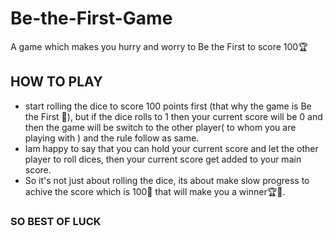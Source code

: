 # Be-the-First-Game
A game which makes you hurry and worry to Be the First to score 100🏆

## HOW TO PLAY
* start rolling the dice to score 100 points first (that why the game is Be the First 🚣), but if the dice rolls to 1 then your current score will be 0 and then the game will be switch to the other player( to whom you are playing with ) and the rule follow as same.
* Iam happy to say that you can hold your current score and let the other player to roll dices, then your current score get added to your main score.
* So it's not just about rolling the dice, its about make slow progress to achive the score which is 100🏁 that will make you a winner🏆🎊.
### SO BEST OF LUCK
